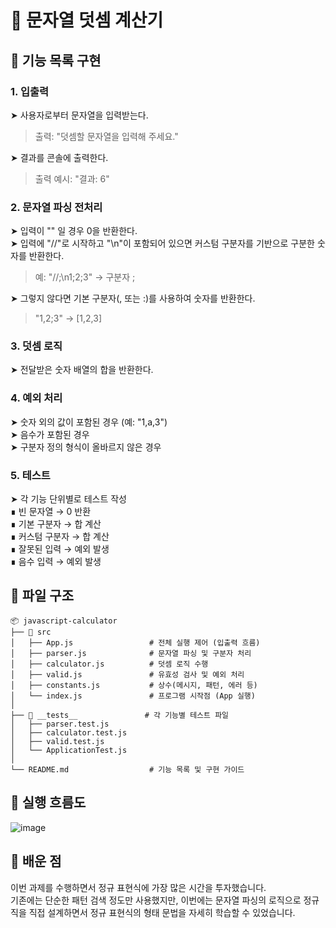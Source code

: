 # 🚀 문자열 덧셈 계산기

## 📄 기능 목록 구현

### 1. 입출력
➤ 사용자로부터 문자열을 입력받는다.
> 출력: "덧셈할 문자열을 입력해 주세요."

➤ 결과를 콘솔에 출력한다.
> 출력 예시: "결과: 6"

### 2. 문자열 파싱 전처리
➤ 입력이 "" 일 경우 0을 반환한다.  
➤ 입력에 "//"로 시작하고 "\n"이 포함되어 있으면 커스텀 구분자를 기반으로 구분한 숫자를 반환한다.  
> 예: "//;\n1;2;3" → 구분자 ;

➤ 그렇지 않다면 기본 구분자(, 또는 :)를 사용하여 숫자를 반환한다.  
> "1,2;3" -> [1,2,3]

### 3. 덧셈 로직
➤ 전달받은 숫자 배열의 합을 반환한다.  

### 4. 예외 처리
➤ 숫자 외의 값이 포함된 경우 (예: "1,a,3")  
➤ 음수가 포함된 경우  
➤ 구분자 정의 형식이 올바르지 않은 경우

### 5. 테스트
➤ 각 기능 단위별로 테스트 작성  
∎ 빈 문자열 → 0 반환  
∎ 기본 구분자 → 합 계산  
∎ 커스텀 구분자 → 합 계산  
∎ 잘못된 입력 → 예외 발생  
∎ 음수 입력 → 예외 발생  


## 📁 파일 구조
```
📦 javascript-calculator
├── 📂 src
│   ├── App.js                 # 전체 실행 제어 (입출력 흐름)
│   ├── parser.js              # 문자열 파싱 및 구분자 처리
│   ├── calculator.js          # 덧셈 로직 수행
│   ├── valid.js               # 유효성 검사 및 예외 처리
│   ├── constants.js           # 상수(메시지, 패턴, 에러 등)
│   └── index.js               # 프로그램 시작점 (App 실행)
│
├── 📂 __tests__               # 각 기능별 테스트 파일
│   ├── parser.test.js
│   ├── calculator.test.js
│   ├── valid.test.js
│   └── ApplicationTest.js
│
└── README.md                  # 기능 목록 및 구현 가이드
```

## 🔁 실행 흐름도
![image](https://i.ibb.co/W45rXJnQ/image.png)


## 🌱 배운 점
이번 과제를 수행하면서 정규 표현식에 가장 많은 시간을 투자했습니다.  
기존에는 단순한 패턴 검색 정도만 사용했지만, 이번에는 문자열 파싱의 로직으로 정규직을 직접 설계하면서 정규 표현식의 형태 문법을 자세히 학습할 수 있었습니다.
